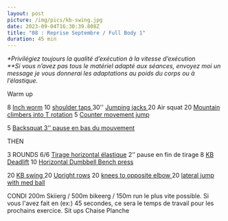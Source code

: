 ```yaml
---
layout: post
picture: /img/pics/kb-swing.jpg
date: 2023-09-04T16:30:39.808Z
title: "08 : Reprise Septembre / Full Body 1"
duration: 45 min
---
```

*\*Privilégiez toujours la qualité d’exécution à la vitesse d’exécution*\
*\*\*Si vous n’avez pas tous le matériel adapté aux séances, envoyez moi un message je vous donnerai les adaptations au poids du corps ou à l’élastique.*

Warm up 

8 [Inch worm](https://www.youtube.com/watch?v=uwB_lmF3_R0&pp=ygUSaW5jaCB3b3JtIGNyb3NzZml0)
10 [shoulder taps ](https://www.youtube.com/watch?v=C6At19Q9i2Q&pp=ygUNc2hvdWxkZXIgdGFwcw%3D%3D)
30'' [Jumping jacks ](https://www.youtube.com/watch?v=wxfa0HVPYBY&pp=ygUaanVtcGluZyBqYWNrcyBtYXJjdXMgZmlsbHk%3D)
20 Air squat 
20 [Mountain climbers into T rotation](https://www.youtube.com/watch?v=L21_5tFGq3E&pp=ygUcbW91bnRhaW4gY2xpbWJlcnMgdCByb3RhdGlvbg%3D%3D)
5 [Counter movement jump ](https://www.youtube.com/watch?v=09yR5a4u-6A&pp=ygUUY291bnRlcm1vdmVtZW50IGp1bXA%3D)

5 [Backsquat 3’’ pause en bas du mouvement](https://www.youtube.com/watch?v=H45ttTOGyEM&pp=ygUUYmFjayBzcXVhdCAzJycgcGF1c2U%3D)

THEN 

3 ROUNDS
6/6 [Tirage horizontal élastique](https://www.youtube.com/watch?v=VWpY3jCj43c&pp=ygUVMS8yIGtuZWVsaW5nIGJhbmQgcm93) 2’’ pause en fin de tirage
8 [KB Deadlift](https://www.youtube.com/watch?v=wdz6ztOpTLc&pp=ygULa2IgZGVhZGxpZnQ%3D)
10 [Horizontal Dumbbell Bench press ](https://www.youtube.com/watch?v=YQ2s_Y7g5Qk&pp=ygUUZHVtYmJlbGwgYmVuY2ggcHJlc3M%3D)

20 [KB swing ](https://www.youtube.com/watch?v=KkYOW3jDhoM&pp=ugMICgJmchABGAHKBRVrYiBzd2luZyBtYXJjdXMgZmlsbHk%3D)
20 [Upright rows](https://www.youtube.com/watch?v=fy-Ou88ruAk&pp=ygUZdXByaWdodCByb3dzIG1hcmN1cyBmaWxseQ%3D%3D)
20 [knees to opposite elbow ](https://www.youtube.com/shorts/HKitYn50aqc)
20 [lateral jump with med ball ](https://www.youtube.com/shorts/_VcazAUbwRU)

CONDI 
200m Skiierg / 500m bikeerg / 150m run le plus vite possible. Si vous l'avez fait en (ex:) 45 secondes, ce sera le temps de travail pour les prochains exercice. 
Sit ups
Chaise 
Planche